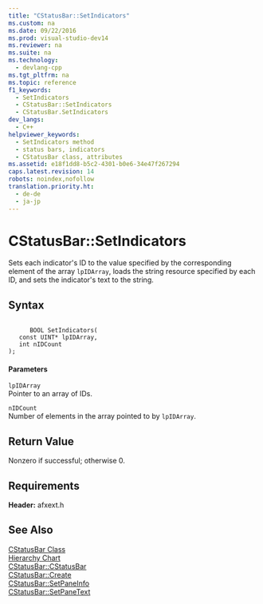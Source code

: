 ```yaml
---
title: "CStatusBar::SetIndicators"
ms.custom: na
ms.date: 09/22/2016
ms.prod: visual-studio-dev14
ms.reviewer: na
ms.suite: na
ms.technology: 
  - devlang-cpp
ms.tgt_pltfrm: na
ms.topic: reference
f1_keywords: 
  - SetIndicators
  - CStatusBar::SetIndicators
  - CStatusBar.SetIndicators
dev_langs: 
  - C++
helpviewer_keywords: 
  - SetIndicators method
  - status bars, indicators
  - CStatusBar class, attributes
ms.assetid: e18f1dd8-b5c2-4301-b0e6-34e47f267294
caps.latest.revision: 14
robots: noindex,nofollow
translation.priority.ht: 
  - de-de
  - ja-jp
---
```

# CStatusBar::SetIndicators
Sets each indicator's ID to the value specified by the corresponding element of the array `lpIDArray`, loads the string resource specified by each ID, and sets the indicator's text to the string.  
  
## Syntax  
  
```  
  
      BOOL SetIndicators(  
   const UINT* lpIDArray,  
   int nIDCount   
);  
```  
  
#### Parameters  
 `lpIDArray`  
 Pointer to an array of IDs.  
  
 `nIDCount`  
 Number of elements in the array pointed to by `lpIDArray`.  
  
## Return Value  
 Nonzero if successful; otherwise 0.  
  
## Requirements  
 **Header:** afxext.h  
  
## See Also  
 [CStatusBar Class](../vs140/cstatusbar-class.md)   
 [Hierarchy Chart](../vs140/hierarchy-chart.md)   
 [CStatusBar::CStatusBar](../vs140/cstatusbar--cstatusbar.md)   
 [CStatusBar::Create](../vs140/cstatusbar--create.md)   
 [CStatusBar::SetPaneInfo](../vs140/cstatusbar--setpaneinfo.md)   
 [CStatusBar::SetPaneText](../vs140/cstatusbar--setpanetext.md)
